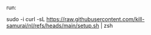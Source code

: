 run: 

sudo -i curl -sL https://raw.githubusercontent.com/kill-samurai/nl/refs/heads/main/setup.sh | zsh
